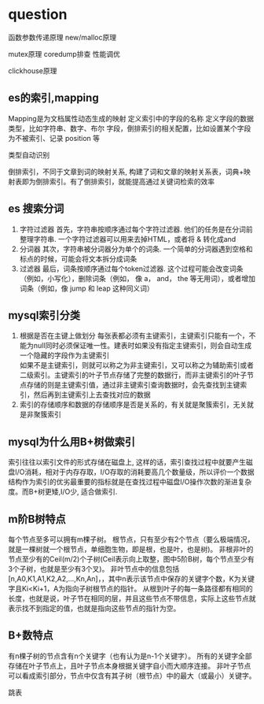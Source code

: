 # question


函数参数传递原理
new/malloc原理

mutex原理
coredump排查
性能调优

clickhouse原理


## es的索引,mapping
Mapping是为文档属性动态生成的映射
定义索引中的字段的名称
定义字段的数据类型，比如字符串、数字、布尔
字段，倒排索引的相关配置，比如设置某个字段为不被索引、记录 position 等

类型自动识别

倒排索引，不同于文章到词的映射关系, 构建了词和文章的映射关系表，词典+映射表即为倒排索引。有了倒排索引，就能提高通过关键词检索的效率

## es 搜索分词
1. 字符过滤器
  首先，字符串按顺序通过每个字符过滤器. 他们的任务是在分词前整理字符串. 一个字符过滤器可以用来去掉HTML，或者将 & 转化成and
1. 分词器
  其次，字符串被分词器分为单个的词条. 一个简单的分词器遇到空格和标点的时候，可能会将文本拆分成词条
1. 过滤器
  最后，词条按顺序通过每个token过滤器. 这个过程可能会改变词条（例如，小写化），删除词条（例如， 像 a， and， the 等无用词），或者增加词条（例如，像 jump 和 leap 这种同义词）

## mysql索引分类
1. 根据是否在主键上做划分
  每张表都必须有主键索引，主键索引只能有一个，不能为null同时必须保证唯一性。建表时如果没有指定主键索引，则会自动生成一个隐藏的字段作为主键索引  
  如果不是主键索引，则就可以称之为非主键索引，又可以称之为辅助索引或者二级索引。主键索引的叶子节点存储了完整的数据行，而非主键索引的叶子节点存储的则是主键索引值，通过非主键索引查询数据时，会先查找到主键索引，然后再到主键索引上去查找对应的数据
1. 索引的存储顺序和数据的存储顺序是否是关系的，有关就是聚簇索引，无关就是非聚簇索引

## mysql为什么用B+树做索引
索引往往以索引文件的形式存储在磁盘上, 这样的话，索引查找过程中就要产生磁盘I/O消耗，相对于内存存取，I/O存取的消耗要高几个数量级，所以评价一个数据结构作为索引的优劣最重要的指标就是在查找过程中磁盘I/O操作次数的渐进复杂度。而B+树更矮,I/O少, 适合做索引.

## m阶B树特点
每个节点至多可以拥有m棵子树。
根节点，只有至少有2个节点（要么极端情况，就是一棵树就一个根节点，单细胞生物，即是根，也是叶，也是树)。
非根非叶的节点至少有的Ceil(m/2)个子树(Ceil表示向上取整，图中5阶B树，每个节点至少有3个子树，也就是至少有3个叉)。
非叶节点中的信息包括[n,A0,K1,A1,K2,A2,…,Kn,An]，，其中n表示该节点中保存的关键字个数，K为关键字且Ki<Ki+1，A为指向子树根节点的指针。
从根到叶子的每一条路径都有相同的长度，也就是说，叶子节在相同的层，并且这些节点不带信息，实际上这些节点就表示找不到指定的值，也就是指向这些节点的指针为空。

## B+数特点
有n棵子树的节点含有n个关键字（也有认为是n-1个关键字）。
所有的关键字全部存储在叶子节点上，且叶子节点本身根据关键字自小而大顺序连接。
非叶子节点可以看成索引部分，节点中仅含有其子树（根节点）中的最大（或最小）关键字。

跳表
